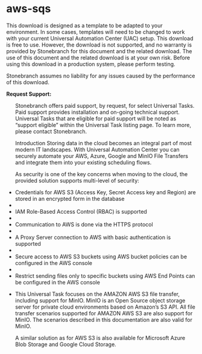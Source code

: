 # aws-sqs
This download is designed as a template to be adapted to your environment. In some cases, templates will need to be changed to work with your current Universal Automation Center (UAC) setup. This download is free to use. However, the download is not supported, and no warranty is provided by Stonebranch for this document and the related download.  The use of this document and the related download is at your own risk. Before using this download in a production system, please perform testing. 

Stonebranch assumes no liability for any issues caused by the performance of this download.

<p><strong>Request Support:</strong></p>
<ul>

Stonebranch offers paid support, by request, for select Universal Tasks. Paid support provides installation and on-going technical support. Universal Tasks that are eligible for paid support will be noted as “support eligible” within the Universal Task listing page. To learn more, please contact Stonebranch.

Introduction
Storing data in the cloud becomes an integral part of most modern IT landscapes. With Universal Automation Center you can securely automate your AWS, Azure, Google and MinIO File Transfers and integrate them into your existing scheduling flows.

As security is one of the key concerns when moving to the cloud, the provided solution supports multi-level of security:

<li>Credentials for AWS S3 (Access Key, Secret Access key and Region) are stored in an encrypted form in the database<li>
<li>IAM Role-Based Access Control (RBAC) is supported<li>
<li>Communication to AWS is done via the HTTPS protocol<li>
<li>A Proxy Server connection to AWS with basic authentication is supported<li>
<li>Secure access to AWS S3 buckets using AWS bucket policies can be configured in the AWS console<li>
<li>Restrict sending files only to specific buckets using AWS End Points can be configured in the AWS console<li>

This Universal Task focuses on the AMAZON AWS S3 file transfer, including support for MinIO. MinIO is an Open Source object storage server for private cloud environments based on Amazon’s S3 API. All file transfer scenarios supported for AMAZON AWS S3 are also support for MinIO. The scenarios described in this documentation are also valid for MinIO.

A similar solution as for AWS S3 is also available for Microsoft Azure Blob Storage and Google Cloud Storage.
